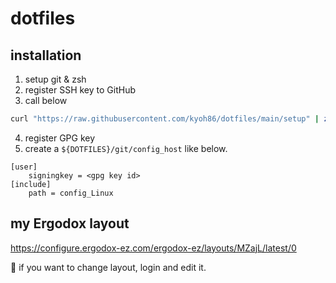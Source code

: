 # dotfiles

## installation

1. setup git & zsh
2. register SSH key to GitHub
3. call below

```sh
curl "https://raw.githubusercontent.com/kyoh86/dotfiles/main/setup" | zsh
```

4. register GPG key
5. create a `${DOTFILES}/git/config_host` like below.

```
[user]
	signingkey = <gpg key id>
[include]
	path = config_Linux
```

## my Ergodox layout

https://configure.ergodox-ez.com/ergodox-ez/layouts/MZajL/latest/0

:memo: if you want to change layout, login and edit it.
